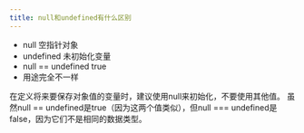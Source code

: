 ```yaml
---
title: null和undefined有什么区别
---
```


 - null 空指针对象
 - undefined 未初始化变量
 - null == undefined true
 - 用途完全不一样

在定义将来要保存对象值的变量时，建议使用null来初始化，不要使用其他值。
虽然null == undefined是true（因为这两个值类似），但null === undefined是false，因为它们不是相同的数据类型。